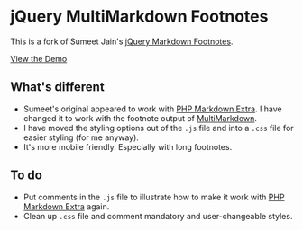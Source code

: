# jQuery MultiMarkdown Footnotes

This is a fork of Sumeet Jain's [jQuery Markdown Footnotes].

[View the Demo]

## What's different

* Sumeet's original appeared to work with [PHP Markdown Extra]. I have changed it to work with the footnote output of [MultiMarkdown].
* I have moved the styling options out of the `.js` file and into a `.css` file for easier styling (for me anyway).
* It's more mobile friendly. Especially with long footnotes.

## To do

* Put comments in the `.js` file to illustrate how to make it work with [PHP Markdown Extra] again.
* Clean up `.css` file and comment mandatory and user-changeable styles.

[jQuery Markdown Footnotes]: http://sumeetjain.com/jquery-markdown-footnotes/
[PHP Markdown Extra]: http://michelf.ca/projects/php-markdown/extra/
[MultiMarkdown]: http://fletcherpenney.net/multimarkdown/
[View the Demo]: http://andytlr.github.com/jquery-multimarkdown-footnotes/